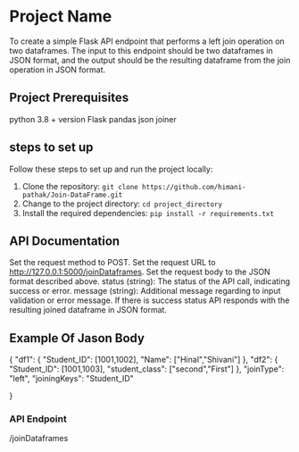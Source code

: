 # Project Name

To create a simple Flask API endpoint that performs a left join operation
on two dataframes. The input to this endpoint should be two dataframes in JSON
format, and the output should be the resulting dataframe from the join operation in
JSON format.

## Project Prerequisites

python 3.8 + version
Flask
pandas
json
joiner

## steps to set up

Follow these steps to set up and run the project locally:

1. Clone the repository: `git clone https://github.com/himani-pathak/Join-DataFrame.git`
2. Change to the project directory: `cd project_directory`
3. Install the required dependencies: `pip install -r requirements.txt`

## API Documentation

Set the request method to POST.
Set the request URL to http://127.0.0.1:5000/joinDataframes.
Set the request body to the JSON format described above.
status (string): The status of the API call, indicating success or error.
message (string): Additional message regarding to input validation or error message.
If there is success status API responds with the resulting joined dataframe in JSON format.

## Example Of Jason Body 
{
    "df1": {
      "Student_ID": [1001,1002],
      "Name": ["Hinal","Shivani"]
    },
    "df2": {
      "Student_ID": [1001,1003],
      "student_class": ["second","First"]
    },
    "joinType": "left",
    "joiningKeys": "Student_ID"
    
}


### API Endpoint

/joinDataframes



